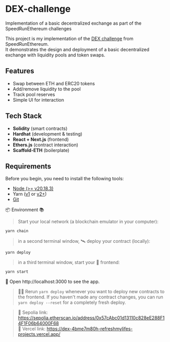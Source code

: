 # DEX-challenge
Implementation of a basic decentralized exchange as part of the SpeedRunEthereum challenges

This project is my implementation of the [DEX challenge](https://speedrunethereum.com/challenge/dex) from SpeedRunEthereum.  
It demonstrates the design and deployment of a basic decentralized exchange with liquidity pools and token swaps.

## Features
- Swap between ETH and ERC20 tokens
- Add/remove liquidity to the pool
- Track pool reserves
- Simple UI for interaction

## Tech Stack
- **Solidity** (smart contracts)
- **Hardhat** (development & testing)
- **React + Next.js** (frontend)
- **Ethers.js** (contract interaction)
- **Scaffold-ETH** (boilerplate)



## Requirements

Before you begin, you need to install the following tools:

- [Node (>= v20.18.3)](https://nodejs.org/en/download/)
- Yarn ([v1](https://classic.yarnpkg.com/en/docs/install/) or [v2+](https://yarnpkg.com/getting-started/install))
- [Git](https://git-scm.com/downloads)

📦 Environment 📚

> Start your local network (a blockchain emulator in your computer):

```sh
yarn chain
```

> in a second terminal window, 🛰 deploy your contract (locally):

```sh
yarn deploy
```

> in a third terminal window, start your 📱 frontend:

```sh
yarn start
```

📱 Open http://localhost:3000 to see the app.

> 👩‍💻 Rerun `yarn deploy` whenever you want to deploy new contracts to the frontend. If you haven't made any contract changes, you can run `yarn deploy --reset` for a completely fresh deploy.


> 📜 Sepolia link: https://sepolia.etherscan.io/address/0x57cAbc01d13110c828eE288F14F1F06b64000F68  
> 🔗 Vercel link: https://dex-4bme7m80h-refreshmylifes-projects.vercel.app/


